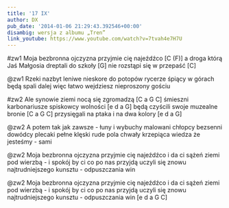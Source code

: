 ```yaml
---
title: '17 IX'
author: DX
pub_date: '2014-01-06 21:29:43.392546+00:00'
disambig: wersja z albumu „Tren”
link_youtube: https://www.youtube.com/watch?v=7tvah4e7H7U
---
```


#zw1
Moja bezbronna ojczyzna przyjmie cię najeźdźco [C (F)]
a droga którą Jaś Małgosia dreptali do szkoły [G]
nie rozstąpi się w przepaść [C]

@zw1
Rzeki nazbyt leniwe nieskore do potopów
rycerze śpiący w górach będą spali dalej więc
łatwo wejdziesz nieproszony gościu

#zw2
Ale synowie ziemi nocą się zgromadzą [C a G C]
śmieszni karbonariusze spiskowcy wolności [e d a G]
będą czyścili swoje muzealne bronie [C a G C]
przysięgali na ptaka i na dwa kolory [e d a G]

@zw2
A potem tak jak zawsze - łuny i wybuchy
malowani chłopcy bezsenni dowódcy
plecaki pełne klęski rude pola chwały
krzepiąca wiedza że jesteśmy - sami

@zw2
Moja bezbronna ojczyzna przyjmie cię najeźdźco
i da ci sążeń ziemi pod wierzbą - i spokój
by ci co po nas przyjdą uczyli się znowu
najtrudniejszego kunsztu - odpuszczania win

@zw2
Moja bezbronna ojczyzna przyjmie cię najeźdźco
i da ci sążeń ziemi pod wierzbą - i spokój
by ci co po nas przyjdą uczyli się znowu
najtrudniejszego kunsztu - odpuszczania win [e d a G C]
